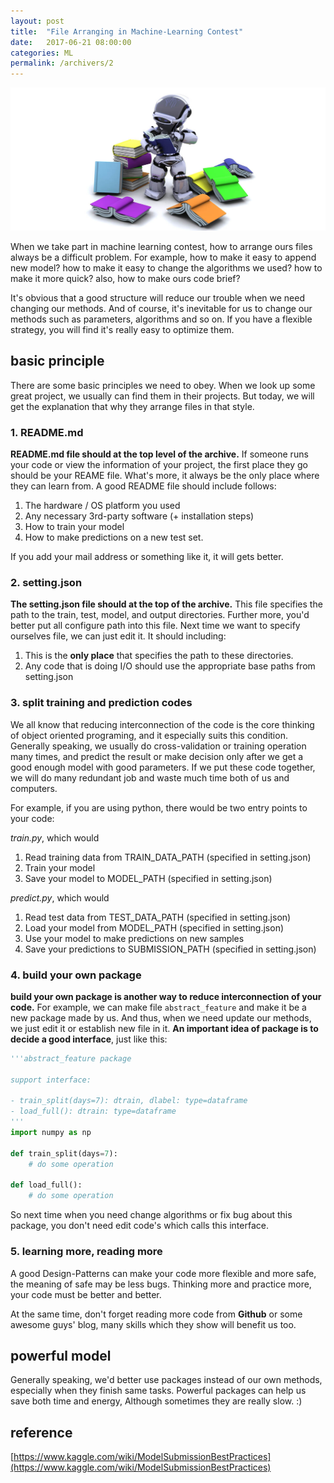 ```yaml
---
layout: post
title:  "File Arranging in Machine-Learning Contest"
date:   2017-06-21 08:00:00
categories: ML
permalink: /archivers/2
---
```


![](/image/06-21.jpg)

When we take part in machine learning contest, how to arrange ours files always be a difficult problem. For example, how to make it easy to append new model? how to make it easy to change the algorithms we used? how to make it more quick? also, how to make ours code brief?

<!--more-->

It's obvious that a good structure will reduce our trouble when we need changing our methods. And of course, it's inevitable for us to change our methods such as parameters, algorithms and so on. If you have a flexible strategy, you will find it's really easy to optimize them.

## basic principle

There are some basic principles we need to obey. When we look up some great project, we usually can find them in their projects. But today, we will get the explanation that why they arrange files in that style.

### 1. README.md

**README.md file should at the top level of the archive.** If someone runs your code or view the information of your project, the first place they go should be your REAME file. What's more, it always be the only place where they can learn from. A good README file should include follows:

1.  The hardware / OS platform you used  
2.  Any necessary 3rd-party software (+ installation steps)  
3.  How to train your model  
4.  How to make predictions on a new test set.  

If you add your mail address or something like it, it will gets better.

### 2. setting.json

**The setting.json file should at the top of the archive.** This file specifies the path to the train, test, model, and output directories. Further more, you'd better put all configure path into this file. Next time we want to specify ourselves file, we can just edit it. It should including:

1.  This is the **only place** that specifies the path to these directories.
2.  Any code that is doing I/O should use the appropriate base paths from setting.json

### 3. split training and prediction codes

We all know that reducing interconnection of the code is the core thinking of object oriented programing, and it especially suits this condition. Generally speaking, we usually do cross-validation or training operation many times, and predict the result or make decision only after we get a good enough model with good parameters. If we put these code together, we will do many redundant job and waste much time both of us and computers.

For example, if you are using python, there would be two entry points to your code:

*train.py*, which would  
  1.  Read training data from TRAIN_DATA_PATH (specified in setting.json)
  2.  Train your model
  3.  Save your model to MODEL_PATH (specified in setting.json)  

*predict.py*, which would  
  1.  Read test data from TEST_DATA_PATH (specified in setting.json)
  2.  Load your model from MODEL_PATH (specified in setting.json)
  3.  Use your model to make predictions on new samples
  4.  Save your predictions to SUBMISSION_PATH (specified in setting.json)  

### 4. build your own package

**build your own package is another way to reduce interconnection of your code.** For example, we can make file `abstract_feature` and make it be a new package made by us. And thus, when we need update our methods, we just edit it or establish new file in it. **An important idea of package is to decide a good interface**, just like this:

```python
'''abstract_feature package

support interface:

- train_split(days=7): dtrain, dlabel: type=dataframe
- load_full(): dtrain: type=dataframe
'''
import numpy as np

def train_split(days=7):
    # do some operation

def load_full():
    # do some operation
```

So next time when you need change algorithms or fix bug about this package, you don't need edit code's which calls this interface.

### 5. learning more, reading more

A good Design-Patterns can make your code more flexible and more safe, the meaning of safe may be less bugs. Thinking more and practice more, your code must be better and better.

At the same time, don't forget reading more code from **Github** or some awesome guys' blog, many skills which they show will benefit us too.

## powerful model

Generally speaking, we'd better use packages instead of our own methods, especially when they finish same tasks. Powerful packages can help us save both time and energy, Although sometimes they are really slow. :)

## reference

[https://www.kaggle.com/wiki/ModelSubmissionBestPractices](https://www.kaggle.com/wiki/ModelSubmissionBestPractices)
